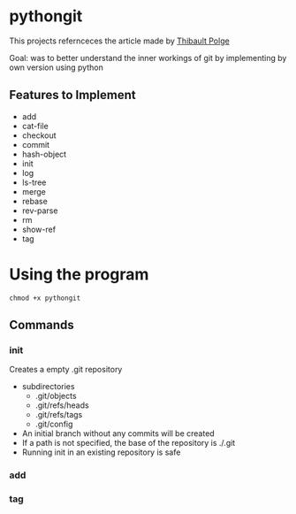 # pythongit

This projects refernceces the article made by [Thibault Polge](https://wyag.thb.lt/#org947aee7)

Goal: was to better understand the inner workings of git by implementing by own version using python

## Features to Implement

- add
- cat-file
- checkout
- commit
- hash-object
- init
- log
- ls-tree
- merge
- rebase
- rev-parse
- rm
- show-ref
- tag

# Using the program

```
chmod +x pythongit
```

## Commands

### init

Creates a empty .git repository

- subdirectories
  - .git/objects
  - .git/refs/heads
  - .git/refs/tags
  - .git/config
- An initial branch without any commits will be created
- If a path is not specified, the base of the repository is ./.git
- Running init in an existing repository is safe

### add

### tag
